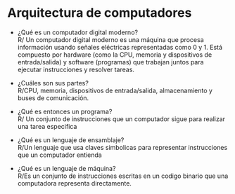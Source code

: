 # Arquitectura de computadores
- ¿Qué es un computador digital moderno?  
R/ Un computador digital moderno es una máquina que procesa información usando señales eléctricas representadas como 0 y 1. Está compuesto por hardware (como la CPU, memoria y dispositivos de entrada/salida) y software (programas) que trabajan juntos para ejecutar instrucciones y resolver tareas.

- ¿Cuáles son sus partes?  
R/CPU, memoria, dispositivos de entrada/salida, almacenamiento y buses de comunicación.
- ¿Qué es entonces un programa?  
R/ Un conjunto de instrucciones que un computador sigue para realizar una tarea especifica  
- ¿Qué es un lenguaje de ensamblaje?  
R/Un lenguaje que usa claves simbolicas para representar instrucciones que un computador entienda  
- ¿Qué es un lenguaje de máquina?  
R/Es un conjunto de instrucciones escritas en un codigo binario que una computadora representa directamente.  
